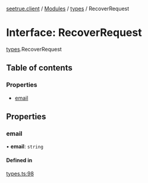 [seetrue.client](../README.md) / [Modules](../modules.md) / [types](../modules/types.md) / RecoverRequest

# Interface: RecoverRequest

[types](../modules/types.md).RecoverRequest

## Table of contents

### Properties

- [email](types.RecoverRequest.md#email)

## Properties

### email

• **email**: `string`

#### Defined in

[types.ts:98](https://github.com/TheOnlyBeardedBeast/SeeTrue/blob/3dbc6e2/SeeTrue.Client/src/types.ts#L98)
